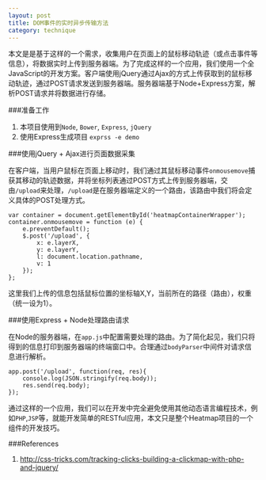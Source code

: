 ```yaml
---
layout: post
title: DOM事件的实时异步传输方法
category: technique
---
```


本文是是基于这样的一个需求，收集用户在页面上的鼠标移动轨迹（或点击事件等信息），将数据实时上传到服务器端。为了完成这样的一个应用，我们使用一个全JavaScript的开发方案。客户端使用jQuery通过Ajax的方式上传获取到的鼠标移动轨迹，通过POST请求发送到服务器端。服务器端基于Node+Express方案，解析POST请求并将数据进行存储。

<!--more-->

###准备工作

1. 本项目使用到`Node`, `Bower`, `Express`, `jQuery` 
2. 使用Express生成项目 `exprss -e demo`

###使用jQuery + Ajax进行页面数据采集

在客户端，当用户鼠标在页面上移动时，我们通过其鼠标移动事件`onmousemove`捕获其移动的轨迹数据，并将坐标列表通过POST方式上传到服务器端，交由`/upload`来处理，`/upload`是在服务器端定义的一个路由，该路由中我们将会定义具体的POST处理方式。

    var container = document.getElementById('heatmapContainerWrapper');
    container.onmousemove = function (e) {
        e.preventDefault();
        $.post('/upload', {
            x: e.layerX,
            y: e.layerY,
            l: document.location.pathname,
            v: 1
        });
    };

这里我们上传的信息包括鼠标位置的坐标轴X,Y，当前所在的路径（路由），权重（统一设为1）。

###使用Express + Node处理路由请求


在Node的服务器端，在`app.js`中配置需要处理的路由。为了简化起见，我们只将得到的信息打印到服务器端的终端窗口中。合理通过`bodyParser`中间件对请求信息进行解析。

	app.post('/upload', function(req, res){
	    console.log(JSON.stringify(req.body));
	    res.send(req.body);
	});

通过这样的一个应用，我们可以在开发中完全避免使用其他动态语言编程技术，例如`PHP`,`JSP`等，就能开发简单的RESTful应用，本文只是整个Heatmap项目的一个组件的开发技巧。

###References

1. http://css-tricks.com/tracking-clicks-building-a-clickmap-with-php-and-jquery/